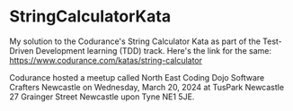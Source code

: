 # StringCalculatorKata

My solution to the Codurance's String Calculator Kata as part of the Test-Driven Development learning (TDD) track. Here's the link for the same:
https://www.codurance.com/katas/string-calculator

Codurance hosted a meetup called North East Coding Dojo
Software Crafters Newcastle on Wednesday, March 20, 2024 at TusPark Newcastle
27 Grainger Street Newcastle upon Tyne NE1 5JE.
